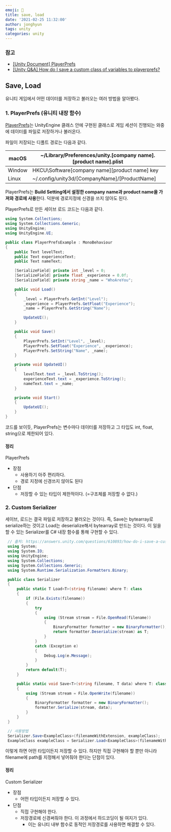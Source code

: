 ```yaml
---
emoji: 💾
title: save, load
date: '2021-02-25 11:32:00'
author: jonghyun
tags: unity
categories: unity
---
```


### 참고

-   [\[Unity Document\] PlayerPrefs](https://docs.unity3d.com/kr/530/ScriptReference/PlayerPrefs.html)
-   [\[Unity Q&A\] How do I save a custom class of variables to playerprefs?](https://answers.unity.com/questions/610893/how-do-i-save-a-custom-class-of-variables-to-playe.html)

## Save, Load

유니티 게임에서 어떤 데이터를 저장하고 불러오는 여러 방법을 알아봤다.

### 1\. PlayerPrefs (유니티 내장 함수)

[PlayerPrefs](https://docs.unity3d.com/kr/530/ScriptReference/PlayerPrefs.html)는 UnityEngine 클래스 안에 구현된 클래스로 게임 세션이 진행되는 와중에 데이터를 파일로 저장하거나 불러온다.

파일이 저장되는 디폴트 경로는 다음과 같다.

| macOS  | ~/Library/Preferences/unity.\[company name\].\[product name\].plist |
| ------ | ------------------------------------------------------------ |
| Window | HKCU\\Software\[company name\]\[product name\] key           |
| Linux  | ~/.config/unity3d/\[CompanyName\]/\[ProductName\]            |

PlayerPrefs는 **Build Setting에서 설정한 company name과 product name을 가져와 경로에 사용**한다. 덕분에 경로지정에 신경을 쓰지 않아도 된다.

PlayerPrefs로 만든 세이브 로드 코드는 다음과 같다.

```csharp
using System.Collections;
using System.Collections.Generic;
using UnityEngine;
using UnityEngine.UI;

public class PlayerPrefsExample : MonoBehaviour
{
    public Text levelText;
    public Text experienceText;
    public Text nameText;

    [SerializeField] private int _level = 0;
    [SerializeField] private float _experience = 0.0f;
    [SerializeField] private string _name = "WhoAreYou";

    public void Load()
    {
        _level = PlayerPrefs.GetInt("Level");
        _experience = PlayerPrefs.GetFloat("Experience");
        _name = PlayerPrefs.GetString("Name");

        UpdateUI();
    }

    public void Save()
    {
        PlayerPrefs.SetInt("Level", _level);
        PlayerPrefs.SetFloat("Experience", _experience);
        PlayerPrefs.SetString("Name", _name);
    }

    private void UpdateUI()
    {
        levelText.text = _level.ToString();
        experienceText.text = _experience.ToString();
        nameText.text = _name;
    }

    private void Start()
    {
        UpdateUI();
    }
}
```

코드를 보이듯, PlayerPrefs는 변수마다 데이터를 저장하고 그 타입도 int, float, string으로 제한되어 있다.

#### 정리

PlayerPrefs

-   장점
    -   사용하기 아주 편리하다.
    -   경로 지정에 신경쓰지 않아도 된다
-   단점
    -   저장할 수 있는 타입이 제한적이다. (=구조체를 저장할 수 없다.)

### 2\. Custom Serializer

세이브, 로드는 결국 파일로 저장하고 불러오는 것이다. 즉, Save는 bytearray로 serialize하는 것이고 Load는 deserialize해서 bytearray로 만드는 것이다. 이 일을 할 수 있는 Serializer를 C# 내장 함수를 통해 구현할 수 있다.

```csharp
 // 출처: https://answers.unity.com/questions/610893/how-do-i-save-a-custom-class-of-variables-to-playe.html 
 using System;
 using System.IO;
 using UnityEngine;
 using System.Collections;
 using System.Collections.Generic;
 using System.Runtime.Serialization.Formatters.Binary;

 public class Serializer
 {
     public static T Load<T>(string filename) where T: class
     {
         if (File.Exists(filename))
         {
             try
             {
                 using (Stream stream = File.OpenRead(filename))
                 {
                     BinaryFormatter formatter = new BinaryFormatter();
                     return formatter.Deserialize(stream) as T;
                 }
             }
             catch (Exception e)
             {
                 Debug.Log(e.Message);
             }
         }
         return default(T);
     }

     public static void Save<T>(string filename, T data) where T: class
     {
         using (Stream stream = File.OpenWrite(filename))
         {    
             BinaryFormatter formatter = new BinaryFormatter();
             formatter.Serialize(stream, data);
         }
     }
 }

 // 사용방법
 Serializer.Save<ExampleClass>(filenameWithExtension, exampleClass);
 ExampleClass exampleClass = Serializer.Load<ExampleClass>(filenameWithExtension));
```

이렇게 하면 어떤 타입이든지 저장할 수 있다. 하지만 직접 구현해야 할 뿐만 아니라 filename에 path를 지정해서 넣어줘야 한다는 단점이 있다.

#### 정리

Custom Serializer

-   장점
    -   어떤 타입이든지 저장할 수 있다.
-   단점
    -   직접 구현해야 한다.
    -   저장경로에 신경써줘야 한다. 이 과정에서 하드코딩이 될 여지가 있다.
        -   이는 유니티 내부 함수로 동적인 저장경로를 사용하면 해결할 수 있다.
```toc

```
